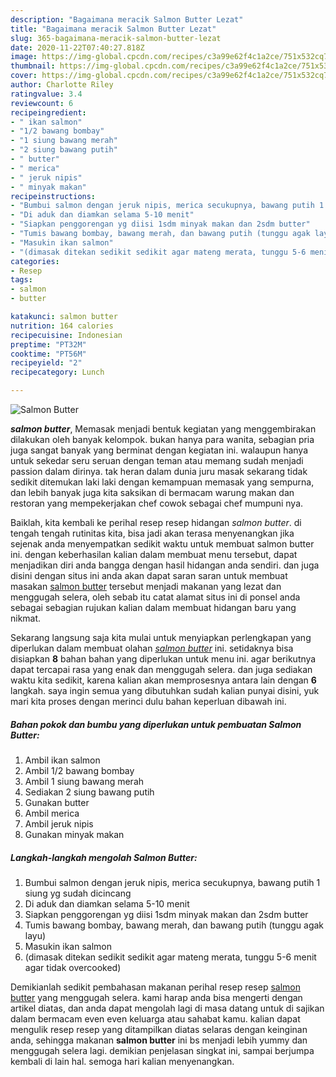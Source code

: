 ```yaml
---
description: "Bagaimana meracik Salmon Butter Lezat"
title: "Bagaimana meracik Salmon Butter Lezat"
slug: 365-bagaimana-meracik-salmon-butter-lezat
date: 2020-11-22T07:40:27.818Z
image: https://img-global.cpcdn.com/recipes/c3a99e62f4c1a2ce/751x532cq70/salmon-butter-foto-resep-utama.jpg
thumbnail: https://img-global.cpcdn.com/recipes/c3a99e62f4c1a2ce/751x532cq70/salmon-butter-foto-resep-utama.jpg
cover: https://img-global.cpcdn.com/recipes/c3a99e62f4c1a2ce/751x532cq70/salmon-butter-foto-resep-utama.jpg
author: Charlotte Riley
ratingvalue: 3.4
reviewcount: 6
recipeingredient:
- " ikan salmon"
- "1/2 bawang bombay"
- "1 siung bawang merah"
- "2 siung bawang putih"
- " butter"
- " merica"
- " jeruk nipis"
- " minyak makan"
recipeinstructions:
- "Bumbui salmon dengan jeruk nipis, merica secukupnya, bawang putih 1 siung yg sudah dicincang"
- "Di aduk dan diamkan selama 5-10 menit"
- "Siapkan penggorengan yg diisi 1sdm minyak makan dan 2sdm butter"
- "Tumis bawang bombay, bawang merah, dan bawang putih (tunggu agak layu)"
- "Masukin ikan salmon"
- "(dimasak ditekan sedikit sedikit agar mateng merata, tunggu 5-6 menit agar tidak overcooked)"
categories:
- Resep
tags:
- salmon
- butter

katakunci: salmon butter 
nutrition: 164 calories
recipecuisine: Indonesian
preptime: "PT32M"
cooktime: "PT56M"
recipeyield: "2"
recipecategory: Lunch

---
```



![Salmon Butter](https://img-global.cpcdn.com/recipes/c3a99e62f4c1a2ce/751x532cq70/salmon-butter-foto-resep-utama.jpg)

<b><i>salmon butter</i></b>, Memasak menjadi bentuk kegiatan yang menggembirakan dilakukan oleh banyak kelompok. bukan hanya para wanita, sebagian pria juga sangat banyak yang berminat dengan kegiatan ini. walaupun hanya untuk sekedar seru seruan dengan teman atau memang sudah menjadi passion dalam dirinya. tak heran dalam dunia juru masak sekarang tidak sedikit ditemukan laki laki dengan kemampuan memasak yang sempurna, dan lebih banyak juga kita saksikan di bermacam warung makan dan restoran yang mempekerjakan chef cowok sebagai chef mumpuni nya.



Baiklah, kita kembali ke perihal resep resep hidangan <i>salmon butter</i>. di tengah tengah rutinitas kita, bisa jadi akan terasa menyenangkan jika sejenak anda menyempatkan sedikit waktu untuk membuat salmon butter ini. dengan keberhasilan kalian dalam membuat menu tersebut, dapat menjadikan diri anda bangga dengan hasil hidangan anda sendiri. dan juga disini dengan situs ini anda akan dapat saran saran untuk membuat masakan <u>salmon butter</u> tersebut menjadi makanan yang lezat dan menggugah selera, oleh sebab itu catat alamat situs ini di ponsel anda sebagai sebagian rujukan kalian dalam membuat hidangan baru yang nikmat.


Sekarang langsung saja kita mulai untuk menyiapkan perlengkapan yang diperlukan dalam membuat olahan <u><i>salmon butter</i></u> ini. setidaknya bisa disiapkan <b>8</b> bahan bahan yang diperlukan untuk menu ini. agar berikutnya dapat tercapai rasa yang enak dan menggugah selera. dan juga sediakan waktu kita sedikit, karena kalian akan memprosesnya antara lain dengan <b>6</b> langkah. saya ingin semua yang dibutuhkan sudah kalian punyai disini, yuk mari kita proses dengan merinci dulu bahan keperluan dibawah ini.

<!--inarticleads1-->

##### Bahan pokok dan bumbu yang diperlukan untuk pembuatan Salmon Butter:

1. Ambil  ikan salmon
1. Ambil 1/2 bawang bombay
1. Ambil 1 siung bawang merah
1. Sediakan 2 siung bawang putih
1. Gunakan  butter
1. Ambil  merica
1. Ambil  jeruk nipis
1. Gunakan  minyak makan




<!--inarticleads2-->

##### Langkah-langkah mengolah Salmon Butter:

1. Bumbui salmon dengan jeruk nipis, merica secukupnya, bawang putih 1 siung yg sudah dicincang
1. Di aduk dan diamkan selama 5-10 menit
1. Siapkan penggorengan yg diisi 1sdm minyak makan dan 2sdm butter
1. Tumis bawang bombay, bawang merah, dan bawang putih (tunggu agak layu)
1. Masukin ikan salmon
1. (dimasak ditekan sedikit sedikit agar mateng merata, tunggu 5-6 menit agar tidak overcooked)




Demikianlah sedikit pembahasan makanan perihal resep resep <u>salmon butter</u> yang menggugah selera. kami harap anda bisa mengerti dengan artikel diatas, dan anda dapat mengolah lagi di masa datang untuk di sajikan dalam bermacam even even keluarga atau sahabat kamu. kalian dapat mengulik resep resep yang ditampilkan diatas selaras dengan keinginan anda, sehingga makanan <b>salmon butter</b> ini bs menjadi lebih yummy dan menggugah selera lagi. demikian penjelasan singkat ini, sampai berjumpa kembali di lain hal. semoga hari kalian menyenangkan.
